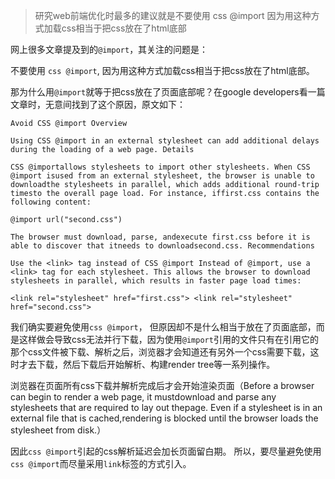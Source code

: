 > 研究web前端优化时最多的建议就是不要使用 css @import 因为用这种方式加载css相当于把css放在了html底部

网上很多文章提及到的`@import`，其关注的问题是：

不要使用 `css @import`, 因为用这种方式加载css相当于把css放在了html底部。

那为什么用`@import`就等于把css放在了页面底部呢？在google developers看一篇文章时，无意间找到了这个原因，原文如下：

```
Avoid CSS @import Overview

Using CSS @import in an external stylesheet can add additional delays during the loading of a web page. Details

CSS @importallows stylesheets to import other stylesheets. When CSS @import isused from an external stylesheet, the browser is unable to downloadthe stylesheets in parallel, which adds additional round-trip timesto the overall page load. For instance, iffirst.css contains the following content:

@import url("second.css")

The browser must download, parse, andexecute first.css before it is able to discover that itneeds to downloadsecond.css. Recommendations

Use the <link> tag instead of CSS @import Instead of @import, use a <link> tag for each stylesheet. This allows the browser to download stylesheets in parallel, which results in faster page load times:

<link rel="stylesheet" href="first.css"> <link rel="stylesheet" href="second.css">
```

我们确实要避免使用`css @import`， 但原因却不是什么相当于放在了页面底部，而是这样做会导致css无法并行下载，因为使用`@import`引用的文件只有在引用它的那个css文件被下载、解析之后，浏览器才会知道还有另外一个css需要下载，这时才去下载，然后下载后开始解析、构建render tree等一系列操作。

浏览器在页面所有css下载并解析完成后才会开始渲染页面（Before a browser can begin to render a web page, it mustdownload and parse any stylesheets that are required to lay out thepage. Even if a stylesheet is in an external file that is cached,rendering is blocked until the browser loads the stylesheet from disk.）

因此`css @import`引起的css解析延迟会加长页面留白期。 所以，要尽量避免使用`css @import`而尽量采用`link`标签的方式引入。
